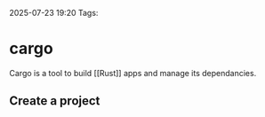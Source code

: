 2025-07-23 19:20
Tags: 

# cargo

Cargo is a tool to build [[Rust]] apps and manage its dependancies.

## Create a project 